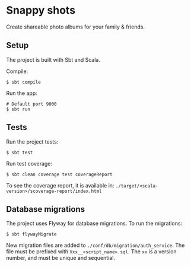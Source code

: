 # Snappy shots

Create shareable photo albums for your family & friends.

## Setup

The project is built with Sbt and Scala.

Compile:
```
$ sbt compile
```

Run the app:
```
# Default port 9000
$ sbt run
```

## Tests

Run the project tests:
```
$ sbt test
```

Run test coverage:
```
$ sbt clean coverage test coverageReport
```

To see the coverage report, it is available in:
`./target/<scala-version>/scoverage-report/index.html`

## Database migrations

The project uses Flyway for database migrations. To run the migrations:
```
$ sbt flywayMigrate
```

New migration files are added to `./conf/db/migration/auth_service`. The file must be prefixed with `Vxx__<script_name>.sql`. The `xx` is a version number, and must be unique and sequential.
